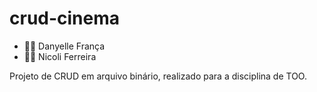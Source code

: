 # crud-cinema

- 🐱‍💻 Danyelle França
- 🐱‍💻 Nicoli Ferreira

Projeto de CRUD em arquivo binário, realizado para a disciplina de TOO.